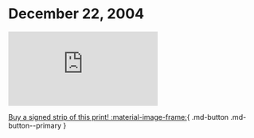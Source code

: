 # December 22, 2004

![](https://www.achewood.com/comic.php?date=12222004)

[Buy a signed strip of this print! :material-image-frame:](https://achewood-holiday-pop-up.myshopify.com/products/strip#12222004){ .md-button .md-button--primary }
